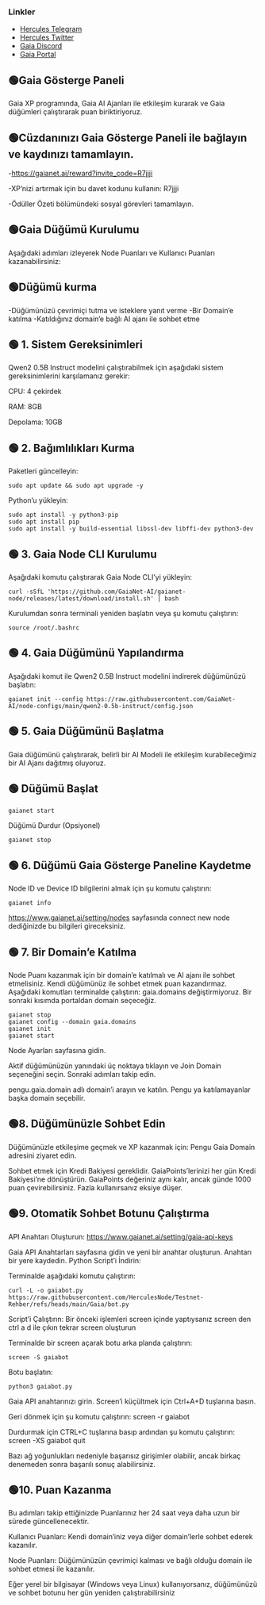 ### Linkler
 * [Hercules Telegram](https://t.me/HerculesNode)
 * [Hercules Twitter](https://twitter.com/Herculesnode)
 * [Gaia Discord](https://discord.com/invite/gaianet-ai)
 * [Gaia Portal](https://gaianet.ai/reward?invite_code=R7jjji)

## 🟢Gaia Gösterge Paneli
Gaia XP programında, Gaia AI Ajanları ile etkileşim kurarak ve Gaia düğümleri çalıştırarak puan biriktiriyoruz.

## 🟢Cüzdanınızı Gaia Gösterge Paneli ile bağlayın ve kaydınızı tamamlayın.
-https://gaianet.ai/reward?invite_code=R7jjji

-XP’nizi artırmak için bu davet kodunu kullanın: R7jjji

-Ödüller Özeti bölümündeki sosyal görevleri tamamlayın.

## 🟢Gaia Düğümü Kurulumu
Aşağıdaki adımları izleyerek Node Puanları ve Kullanıcı Puanları kazanabilirsiniz:

## 🟢Düğümü kurma
-Düğümünüzü çevrimiçi tutma ve isteklere yanıt verme
-Bir Domain’e katılma
-Katıldığınız domain’e bağlı AI ajanı ile sohbet etme
## 🟢 1. Sistem Gereksinimleri
Qwen2 0.5B Instruct modelini çalıştırabilmek için aşağıdaki sistem gereksinimlerini karşılamanız gerekir:


CPU: 4 çekirdek

RAM: 8GB

Depolama: 10GB


## 🟢 2. Bağımlılıkları Kurma
Paketleri güncelleyin:

```shell
sudo apt update && sudo apt upgrade -y
```

Python’u yükleyin:

```shell
sudo apt install -y python3-pip
sudo apt install pip
sudo apt install -y build-essential libssl-dev libffi-dev python3-dev
```
## 🟢 3. Gaia Node CLI Kurulumu
Aşağıdaki komutu çalıştırarak Gaia Node CLI’yi yükleyin:

```shell
curl -sSfL 'https://github.com/GaiaNet-AI/gaianet-node/releases/latest/download/install.sh' | bash
```
Kurulumdan sonra terminali yeniden başlatın veya şu komutu çalıştırın:

```shell
source /root/.bashrc
```

## 🟢 4. Gaia Düğümünü Yapılandırma
Aşağıdaki komut ile Qwen2 0.5B Instruct modelini indirerek düğümünüzü başlatın:

```shell
gaianet init --config https://raw.githubusercontent.com/GaiaNet-AI/node-configs/main/qwen2-0.5b-instruct/config.json
```
## 🟢 5. Gaia Düğümünü Başlatma

Gaia düğümünü çalıştırarak, belirli bir AI Modeli ile etkileşim kurabileceğimiz bir AI Ajanı dağıtmış oluyoruz.

## 🟢 Düğümü Başlat

```shell
gaianet start
```

Düğümü Durdur (Opsiyonel)
```shell
gaianet stop
```

## 🟢 6. Düğümü Gaia Gösterge Paneline Kaydetme
Node ID ve Device ID bilgilerini almak için şu komutu çalıştırın: 

```shell
gaianet info
```
https://www.gaianet.ai/setting/nodes sayfasında connect new node dediğinizde bu bilgileri gireceksiniz.

## 🟢 7. Bir Domain’e Katılma

Node Puanı kazanmak için bir domain’e katılmalı ve AI ajanı ile sohbet etmelisiniz.
Kendi düğümünüz ile sohbet etmek puan kazandırmaz.
Aşağıdaki komutları terminalde çalıştırın: gaia.domains değiştirmiyoruz. Bir sonraki kısımda portaldan domain seçeceğiz.

```shell
gaianet stop
gaianet config --domain gaia.domains
gaianet init
gaianet start
```
Node Ayarları sayfasına gidin.

Aktif düğümünüzün yanındaki üç noktaya tıklayın ve Join Domain seçeneğini seçin.
Sonraki adımları takip edin.

pengu.gaia.domain adlı domain’i arayın ve katılın. Pengu ya katılamayanlar başka domain seçebilir.

## 🟢8. Düğümünüzle Sohbet Edin
Düğümünüzle etkileşime geçmek ve XP kazanmak için: Pengu Gaia Domain adresini ziyaret edin.

Sohbet etmek için Kredi Bakiyesi gereklidir.
GaiaPoints’lerinizi her gün Kredi Bakiyesi’ne dönüştürün.
GaiaPoints değeriniz aynı kalır, ancak günde 1000 puan çevirebilirsiniz. Fazla kullanırsanız eksiye düşer.

## 🟢9. Otomatik Sohbet Botunu Çalıştırma
API Anahtarı Oluşturun: https://www.gaianet.ai/setting/gaia-api-keys

Gaia API Anahtarları sayfasına gidin ve yeni bir anahtar oluşturun. Anahtarı bir yere kaydedin.
Python Script’i İndirin:

Terminalde aşağıdaki komutu çalıştırın:

```shell
curl -L -o gaiabot.py https://raw.githubusercontent.com/HerculesNode/Testnet-Rehber/refs/heads/main/Gaia/bot.py
```
Script’i Çalıştırın:
Bir önceki işlemleri screen içinde yaptıysanız screen den ctrl a d ile çıkın tekrar screen oluşturun

Terminalde bir screen açarak botu arka planda çalıştırın:
```shell
screen -S gaiabot
```
Botu başlatın:
```shell
python3 gaiabot.py
```
Gaia API anahtarınızı girin.
Screen’i küçültmek için Ctrl+A+D tuşlarına basın.

Geri dönmek için şu komutu çalıştırın: screen -r gaiabot

Durdurmak için CTRL+C tuşlarına basıp ardından şu komutu çalıştırın: screen -XS gaiabot quit

Bazı ağ yoğunlukları nedeniyle başarısız girişimler olabilir, ancak birkaç denemeden sonra başarılı sonuç alabilirsiniz.

## 🟢10. Puan Kazanma
Bu adımları takip ettiğinizde Puanlarınız her 24 saat veya daha uzun bir sürede güncellenecektir.

Kullanıcı Puanları: Kendi domain’iniz veya diğer domain’lerle sohbet ederek kazanılır.

Node Puanları: Düğümünüzün çevrimiçi kalması ve bağlı olduğu domain ile sohbet etmesi ile kazanılır.

Eğer yerel bir bilgisayar (Windows veya Linux) kullanıyorsanız, düğümünüzü ve sohbet botunu her gün yeniden çalıştırabilirsiniz
